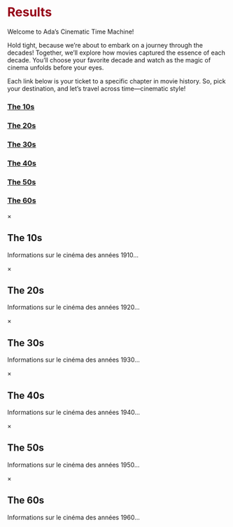<h1 style="color: #960018;">Results</h1>
<div class="results-section">
  <p class="text-justify">
  Welcome to Ada’s Cinematic Time Machine!
  </p>
  <p class="text-justify">
  Hold tight, because we’re about to embark on a journey through the decades! Together, we’ll explore how movies captured the essence of each decade. You’ll choose your favorite decade and watch as the magic of cinema unfolds before your eyes.
  </p>
  <p class="text-justify">
  Each link below is your ticket to a specific chapter in movie history. So, pick your destination, and let’s travel across time—cinematic style!
  </p>
  <div class="results-grid">
    <div class="results-card">
      <a href="javascript:void(0)" onclick="openModal('modal-10s')">
        <h3>The 10s</h3>
      </a>
    </div>
    <div class="results-card">
      <a href="javascript:void(0)" onclick="openModal('modal-20s')">
        <h3>The 20s</h3>
      </a>
    </div>
    <div class="results-card">
      <a href="javascript:void(0)" onclick="openModal('modal-30s')">
        <h3>The 30s</h3>
      </a>
    </div>
    <div class="results-card">
      <a href="javascript:void(0)" onclick="openModal('modal-40s')">
        <h3>The 40s</h3>
      </a>
    </div>
    <div class="results-card">
      <a href="javascript:void(0)" onclick="openModal('modal-50s')">
        <h3>The 50s</h3>
      </a>
    </div>
    <div class="results-card">
      <a href="javascript:void(0)" onclick="openModal('modal-60s')">
        <h3>The 60s</h3>
      </a>
    </div>
    <!-- Ajoutez d'autres cartes ici -->
  </div>
</div>

<!-- Modale pour les années 1910 -->
<div id="modal-10s" class="modal">
  <div class="modal-content">
    <span class="close" onclick="closeModal('modal-10s')">&times;</span>
    <h2>The 10s</h2>
    <p>Informations sur le cinéma des années 1910...</p>
  </div>
</div>

<!-- Modale pour les années 1920 -->
<div id="modal-20s" class="modal">
  <div class="modal-content">
    <span class="close" onclick="closeModal('modal-20s')">&times;</span>
    <h2>The 20s</h2>
    <p>Informations sur le cinéma des années 1920...</p>
  </div>
</div>

<!-- Modale pour les années 1930 -->
<div id="modal-30s" class="modal">
  <div class="modal-content">
    <span class="close" onclick="closeModal('modal-30s')">&times;</span>
    <h2>The 30s</h2>
    <p>Informations sur le cinéma des années 1930...</p>
  </div>
</div>

<!-- Modale pour les années 1940 -->
<div id="modal-40s" class="modal">
  <div class="modal-content">
    <span class="close" onclick="closeModal('modal-40s')">&times;</span>
    <h2>The 40s</h2>
    <p>Informations sur le cinéma des années 1940...</p>
  </div>
</div>

<!-- Modale pour les années 1950 -->
<div id="modal-50s" class="modal">
  <div class="modal-content">
    <span class="close" onclick="closeModal('modal-50s')">&times;</span>
    <h2>The 50s</h2>
    <p>Informations sur le cinéma des années 1950...</p>
  </div>
</div>

<!-- Modale pour les années 1960 -->
<div id="modal-60s" class="modal">
  <div class="modal-content">
    <span class="close" onclick="closeModal('modal-60s')">&times;</span>
    <h2>The 60s</h2>
    <p>Informations sur le cinéma des années 1960...</p>
  </div>
</div>